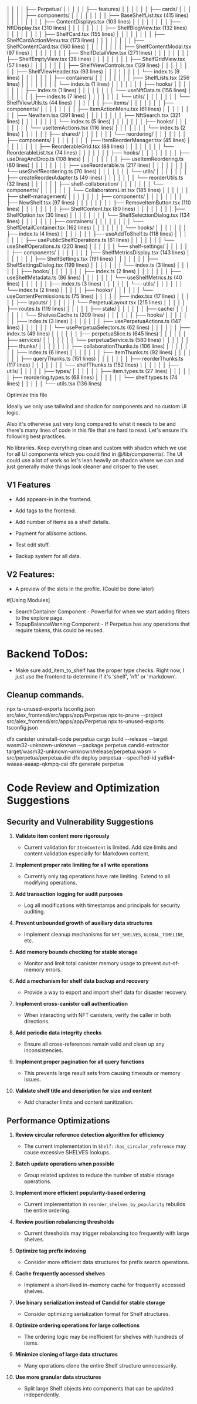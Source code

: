 │   │   │   │       ├── Perpetua/
│   │   │   │       │   ├── features/
│   │   │   │       │   │   ├── cards/
│   │   │   │       │   │   │   ├── components/
│   │   │   │       │   │   │   │   ├── BaseShelfList.tsx (415 lines)
│   │   │   │       │   │   │   │   ├── ContentDisplays.tsx (103 lines)
│   │   │   │       │   │   │   │   ├── NftDisplay.tsx (310 lines)
│   │   │   │       │   │   │   │   ├── ShelfBlogView.tsx (132 lines)
│   │   │   │       │   │   │   │   ├── ShelfCard.tsx (155 lines)
│   │   │   │       │   │   │   │   ├── ShelfCardActionMenu.tsx (173 lines)
│   │   │   │       │   │   │   │   ├── ShelfContentCard.tsx (160 lines)
│   │   │   │       │   │   │   │   ├── ShelfContentModal.tsx (97 lines)
│   │   │   │       │   │   │   │   ├── ShelfDetailView.tsx (271 lines)
│   │   │   │       │   │   │   │   ├── ShelfEmptyView.tsx (38 lines)
│   │   │   │       │   │   │   │   ├── ShelfGridView.tsx (57 lines)
│   │   │   │       │   │   │   │   ├── ShelfViewControls.tsx (129 lines)
│   │   │   │       │   │   │   │   ├── ShelfViewHeader.tsx (93 lines)
│   │   │   │       │   │   │   │   └── index.ts (9 lines)
│   │   │   │       │   │   │   ├── containers/
│   │   │   │       │   │   │   │   ├── ShelfLists.tsx (256 lines)
│   │   │   │       │   │   │   │   └── index.ts (1 lines)
│   │   │   │       │   │   │   ├── hooks/
│   │   │   │       │   │   │   │   ├── index.ts (1 lines)
│   │   │   │       │   │   │   │   └── useNftData.ts (156 lines)
│   │   │   │       │   │   │   ├── index.ts (7 lines)
│   │   │   │       │   │   │   └── utils/
│   │   │   │       │   │   │       └── ShelfViewUtils.ts (44 lines)
│   │   │   │       │   │   ├── items/
│   │   │   │       │   │   │   ├── components/
│   │   │   │       │   │   │   │   ├── ItemActionMenu.tsx (61 lines)
│   │   │   │       │   │   │   │   ├── NewItem.tsx (391 lines)
│   │   │   │       │   │   │   │   ├── NftSearch.tsx (321 lines)
│   │   │   │       │   │   │   │   └── index.ts (5 lines)
│   │   │   │       │   │   │   ├── hooks/
│   │   │   │       │   │   │   │   └── useItemActions.tsx (116 lines)
│   │   │   │       │   │   │   └── index.ts (2 lines)
│   │   │   │       │   │   ├── shared/
│   │   │   │       │   │   │   └── reordering/
│   │   │   │       │   │   │       ├── components/
│   │   │   │       │   │   │       │   ├── ItemReorderManager.tsx (45 lines)
│   │   │   │       │   │   │       │   ├── ReorderableGrid.tsx (88 lines)
│   │   │   │       │   │   │       │   └── ReorderableList.tsx (74 lines)
│   │   │   │       │   │   │       ├── hooks/
│   │   │   │       │   │   │       │   ├── useDragAndDrop.ts (108 lines)
│   │   │   │       │   │   │       │   ├── useItemReordering.ts (80 lines)
│   │   │   │       │   │   │       │   ├── useReorderable.ts (217 lines)
│   │   │   │       │   │   │       │   └── useShelfReordering.ts (70 lines)
│   │   │   │       │   │   │       └── utils/
│   │   │   │       │   │   │           ├── createReorderAdapter.ts (49 lines)
│   │   │   │       │   │   │           └── reorderUtils.ts (32 lines)
│   │   │   │       │   │   ├── shelf-collaboration/
│   │   │   │       │   │   │   └── components/
│   │   │   │       │   │   │       └── CollaboratorsList.tsx (185 lines)
│   │   │   │       │   │   ├── shelf-management/
│   │   │   │       │   │   │   ├── components/
│   │   │   │       │   │   │   │   ├── NewShelf.tsx (97 lines)
│   │   │   │       │   │   │   │   ├── RemoveItemButton.tsx (110 lines)
│   │   │   │       │   │   │   │   ├── ShelfContent.tsx (80 lines)
│   │   │   │       │   │   │   │   ├── ShelfOption.tsx (30 lines)
│   │   │   │       │   │   │   │   └── ShelfSelectionDialog.tsx (134 lines)
│   │   │   │       │   │   │   ├── containers/
│   │   │   │       │   │   │   │   └── ShelfDetailContainer.tsx (162 lines)
│   │   │   │       │   │   │   └── hooks/
│   │   │   │       │   │   │       ├── index.ts (4 lines)
│   │   │   │       │   │   │       ├── useAddToShelf.ts (118 lines)
│   │   │   │       │   │   │       ├── usePublicShelfOperations.ts (61 lines)
│   │   │   │       │   │   │       └── useShelfOperations.ts (220 lines)
│   │   │   │       │   │   └── shelf-settings/
│   │   │   │       │   │       ├── components/
│   │   │   │       │   │       │   ├── ShelfMetricsDisplay.tsx (143 lines)
│   │   │   │       │   │       │   ├── ShelfSettings.tsx (191 lines)
│   │   │   │       │   │       │   ├── ShelfSettingsDialog.tsx (199 lines)
│   │   │   │       │   │       │   └── index.ts (3 lines)
│   │   │   │       │   │       ├── hooks/
│   │   │   │       │   │       │   ├── index.ts (2 lines)
│   │   │   │       │   │       │   ├── useShelfMetadata.ts (86 lines)
│   │   │   │       │   │       │   └── useShelfMetrics.ts (40 lines)
│   │   │   │       │   │       ├── index.ts (3 lines)
│   │   │   │       │   │       └── utils/
│   │   │   │       │   │           └── index.ts (2 lines)
│   │   │   │       │   ├── hooks/
│   │   │   │       │   │   └── useContentPermissions.ts (75 lines)
│   │   │   │       │   ├── index.tsx (17 lines)
│   │   │   │       │   ├── layouts/
│   │   │   │       │   │   └── PerpetuaLayout.tsx (215 lines)
│   │   │   │       │   ├── routes.ts (119 lines)
│   │   │   │       │   ├── state/
│   │   │   │       │   │   ├── cache/
│   │   │   │       │   │   │   └── ShelvesCache.ts (209 lines)
│   │   │   │       │   │   ├── hooks/
│   │   │   │       │   │   │   ├── index.ts (3 lines)
│   │   │   │       │   │   │   ├── usePerpetuaActions.ts (147 lines)
│   │   │   │       │   │   │   └── usePerpetuaSelectors.ts (62 lines)
│   │   │   │       │   │   ├── index.ts (49 lines)
│   │   │   │       │   │   ├── perpetuaSlice.ts (645 lines)
│   │   │   │       │   │   ├── services/
│   │   │   │       │   │   │   └── perpetuaService.ts (580 lines)
│   │   │   │       │   │   ├── thunks/
│   │   │   │       │   │   │   ├── collaborationThunks.ts (106 lines)
│   │   │   │       │   │   │   ├── index.ts (6 lines)
│   │   │   │       │   │   │   ├── itemThunks.ts (92 lines)
│   │   │   │       │   │   │   ├── queryThunks.ts (151 lines)
│   │   │   │       │   │   │   ├── reorderThunks.ts (117 lines)
│   │   │   │       │   │   │   └── shelfThunks.ts (152 lines)
│   │   │   │       │   │   ├── utils/
│   │   │   │       │   ├── types/
│   │   │   │       │   │   ├── item.types.ts (27 lines)
│   │   │   │       │   │   ├── reordering.types.ts (68 lines)
│   │   │   │       │   │   └── shelf.types.ts (74 lines)
│   │   │   │       │   └── utils.tsx (136 lines)










Optimize this file 

Ideally we only use tailwind and shadcn for components and no custom UI logic.

Also it's otherwise just very long compared to what it needs to be and there's many lines of code in this file that are hard to read. Let's ensure it's following best practices.

No libraries. Keep everything clean and custom with shadcn which we use for all UI components which you could find in @/lib/components/<whatever-shadcn-component-you-want>. The UI could use a lot of work so let's lean heavily on shadcn where we can and just generally make things look cleaner and crisper to the user.









## V1 Features

- Add appears-in in the frontend.
- Add tags to the frontend.
- Add number of items as a shelf details.
 
- Payment for all/some actions.
- Test edit stuff.

- Backup system for all data.

## V2 Features: 

- A preview of the slots in the profile. (Could be done later)











#[Using Modules] 

- SearchContainer Component - Powerful for when we start adding filters to the explore page.
- TopupBalanceWarning Component - If Perpetua has any operations that require tokens, this could be reused.








# Backend ToDos:
- Make sure add_item_to_shelf has the proper type checks. Right now, I just use the frontend to determine if it's 'shelf', 'nft' or 'markdown'.





## Cleanup commands. 


npx ts-unused-exports tsconfig.json src/alex_frontend/src/apps/app/Perpetua
npx ts-prune --project src/alex_frontend/src/apps/app/Perpetua
npx ts-unused-exports tsconfig.json



dfx canister uninstall-code perpetua
cargo build --release --target wasm32-unknown-unknown --package perpetua
candid-extractor target/wasm32-unknown-unknown/release/perpetua.wasm > src/perpetua/perpetua.did
dfx deploy perpetua --specified-id ya6k4-waaaa-aaaap-qkmpq-cai
dfx generate perpetua









# Code Review and Optimization Suggestions

## Security and Vulnerability Suggestions

1. **Validate item content more rigorously**
   - Current validation for `ItemContent` is limited. Add size limits and content validation especially for Markdown content.

2. **Implement proper rate limiting for all write operations**
   - Currently only tag operations have rate limiting. Extend to all modifying operations.

3. **Add transaction logging for audit purposes**
   - Log all modifications with timestamps and principals for security auditing.

4. **Prevent unbounded growth of auxiliary data structures**
   - Implement cleanup mechanisms for `NFT_SHELVES`, `GLOBAL_TIMELINE`, etc.

5. **Add memory bounds checking for stable storage**
   - Monitor and limit total canister memory usage to prevent out-of-memory errors.

6. **Add a mechanism for shelf data backup and recovery**
   - Provide a way to export and import shelf data for disaster recovery.

7. **Implement cross-canister call authentication**
   - When interacting with NFT canisters, verify the caller in both directions.

8. **Add periodic data integrity checks**
   - Ensure all cross-references remain valid and clean up any inconsistencies.

9. **Implement proper pagination for all query functions**
   - This prevents large result sets from causing timeouts or memory issues.

10. **Validate shelf title and description for size and content**
    - Add character limits and content sanitization.

## Performance Optimizations

1. **Review circular reference detection algorithm for efficiency**
   - The current implementation in `Shelf::has_circular_reference` may cause excessive SHELVES lookups.

2. **Batch update operations when possible**
   - Group related updates to reduce the number of stable storage operations.

3. **Implement more efficient popularity-based ordering**
   - Current implementation in `reorder_shelves_by_popularity` rebuilds the entire ordering.

4. **Review position rebalancing thresholds**
   - Current thresholds may trigger rebalancing too frequently with large shelves.

5. **Optimize tag prefix indexing**
   - Consider more efficient data structures for prefix search operations.

6. **Cache frequently accessed shelves**
   - Implement a short-lived in-memory cache for frequently accessed shelves.

7. **Use binary serialization instead of Candid for stable storage**
   - Consider optimizing serialization format for Shelf structures.

8. **Optimize ordering operations for large collections**
   - The ordering logic may be inefficient for shelves with hundreds of items.

9. **Minimize cloning of large data structures**
   - Many operations clone the entire Shelf structure unnecessarily.

10. **Use more granular data structures**
    - Split large Shelf objects into components that can be updated independently.

